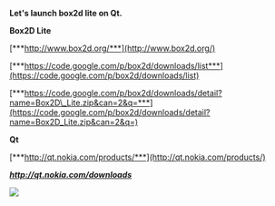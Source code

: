 **Let's launch box2d lite on Qt.**

<span id="Box2D_Lite" class="anchor"></span>**Box2D Lite**

[***http://www.box2d.org/***](http://www.box2d.org/)

[***https://code.google.com/p/box2d/downloads/list***](https://code.google.com/p/box2d/downloads/list)

[***https://code.google.com/p/box2d/downloads/detail?name=Box2D\_Lite.zip&can=2&q=***](https://code.google.com/p/box2d/downloads/detail?name=Box2D_Lite.zip&can=2&q=)

<span id="Qt" class="anchor"></span>**Qt**

[***http://qt.nokia.com/products/***](http://qt.nokia.com/products/)

***http://qt.nokia.com/downloads***

![](./media/image1.jpeg)
